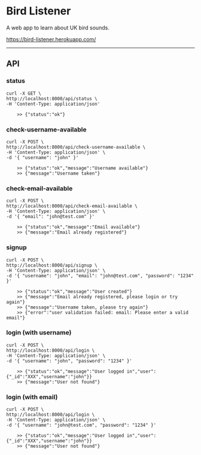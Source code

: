 
# Bird Listener

A web app to learn about UK bird sounds.

https://bird-listener.herokuapp.com/

__________________

## API

### status
    curl -X GET \
    http://localhost:8000/api/status \
    -H 'Content-Type: application/json'

        >> {"status":"ok"}

### check-username-available
    curl -X POST \
    http://localhost:8000/api/check-username-available \
    -H 'Content-Type: application/json' \
    -d '{ "username": "john" }'

        >> {"status":"ok","message":"Username available"}
        >> {"message":"Username taken"}

### check-email-available
    curl -X POST \
    http://localhost:8000/api/check-email-available \
    -H 'Content-Type: application/json' \
    -d '{ "email": "john@test.com" }'

        >> {"status":"ok","message":"Email available"}
        >> {"message":"Email already registered"}

### signup
    curl -X POST \
    http://localhost:8000/api/signup \
    -H 'Content-Type: application/json' \
    -d '{ "username": "john", "email": "john@test.com", "password": "1234" }'

        >> {"status":"ok","message":"User created"}
        >> {"message":"Email already registered, please login or try again"}
        >> {"message":"Username taken, please try again"}
        >> {"error":"user validation failed: email: Please enter a valid email"}

### login (with username)
    curl -X POST \
    http://localhost:8000/api/login \
    -H 'Content-Type: application/json' \
    -d '{ "username": "john", "password": "1234" }'

        >> {"status":"ok","message":"User logged in","user":{"_id":"XXX","username":"john"}}
        >> {"message":"User not found"}

### login (with email)
    curl -X POST \
    http://localhost:8000/api/login \
    -H 'Content-Type: application/json' \
    -d '{ "username": "john@test.com", "password": "1234" }'

        >> {"status":"ok","message":"User logged in","user":{"_id":"XXX","username":"john"}}
        >> {"message":"User not found"}
